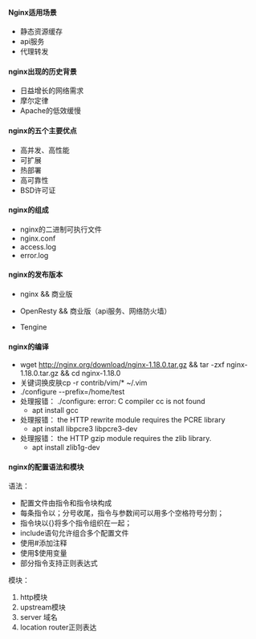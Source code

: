 #### Nginx适用场景

- 静态资源缓存
- api服务
- 代理转发

#### nginx出现的历史背景

- 日益增长的网络需求
- 摩尔定律
- Apache的低效缓慢

#### nginx的五个主要优点

- 高并发、高性能
- 可扩展
- 热部署
- 高可靠性
- BSD许可证

#### nginx的组成

- nginx的二进制可执行文件
- nginx.conf
- access.log
- error.log

#### nginx的发布版本

- nginx && 商业版

- OpenResty  && 商业版（api服务、网络防火墙）
- Tengine

#### nginx的编译

- wget http://nginx.org/download/nginx-1.18.0.tar.gz && tar -zxf  nginx-1.18.0.tar.gz && cd nginx-1.18.0
- 关键词换皮肤cp -r contrib/vim/*  ~/.vim
- ./configure --prefix=/home/test
- 处理报错： ./configure: error: C compiler cc is not found 
  - apt install gcc
- 处理报错： the HTTP rewrite module requires the PCRE library   
  - apt install libpcre3 libpcre3-dev
- 处理报错： the HTTP gzip module requires the zlib library.
  - apt install zlib1g-dev

#### nginx的配置语法和模块

语法：

- 配置文件由指令和指令块构成
- 每条指令以；分号收尾，指令与参数间可以用多个空格符号分割；
- 指令块以{}将多个指令组织在一起；
- include语句允许组合多个配置文件
- 使用#添加注释
- 使用$使用变量
- 部分指令支持正则表达式

模块：

1. http模块
2. upstream模块
3. server 域名
4. location router正则表达

